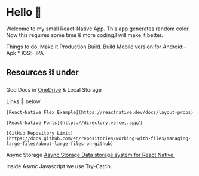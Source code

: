 # Hello :wave:
Welcome to my small React-Native App. This app generates random color.
Now this requires some time & more coding.I will make it better.

Things to do:
Make it Production Build.
Build Mobile version for Android:- Apk * IOS:- IPA 

## Resources :chains:  under
God Docs in [OneDrive](https://rapidqubedigital-my.sharepoint.com/personal/shubhankar_bag_rapidqube_com/_layouts/15/onedrive.aspx) & Local Storage


Links :link: below

    [React-Native Flex Example](https://reactnative.dev/docs/layout-props)

    [React-Native Fonts](https://directory.vercel.app/)

    [GitHub Repository Limit](https://docs.github.com/en/repositories/working-with-files/managing-large-files/about-large-files-on-github)

Async Storage
    [ Async Storage Data storage system for React Native.](https://react-native-async-storage.github.io/async-storage/)

Inside Async Javascript we use Try-Catch.